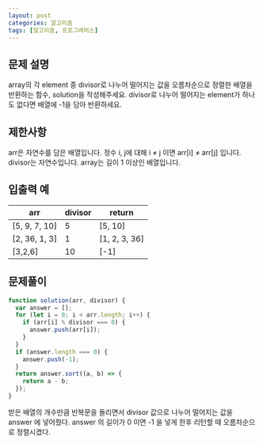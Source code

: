 ```yaml
---
layout: post
categories: 알고리즘
tags: [알고리즘, 프로그래머스]
---
```


## 문제 설명

array의 각 element 중 divisor로 나누어 떨어지는 값을 오름차순으로 정렬한 배열을 반환하는 함수, solution을 작성해주세요.
divisor로 나누어 떨어지는 element가 하나도 없다면 배열에 -1을 담아 반환하세요.

## 제한사항

arr은 자연수를 담은 배열입니다.
정수 i, j에 대해 i ≠ j 이면 arr[i] ≠ arr[j] 입니다.
divisor는 자연수입니다.
array는 길이 1 이상인 배열입니다.

## 입출력 예

<table class="table">
        <thead><tr>
<th>arr</th>
<th>divisor</th>
<th>return</th>
</tr>
</thead>
        <tbody><tr>
<td>[5, 9, 7, 10]</td>
<td>5</td>
<td>[5, 10]</td>
</tr>
<tr>
<td>[2, 36, 1, 3]</td>
<td>1</td>
<td>[1, 2, 3, 36]</td>
</tr>
<tr>
<td>[3,2,6]</td>
<td>10</td>
<td>[-1]</td>
</tr>
</tbody>
      </table>

## 문제풀이

```javascript
function solution(arr, divisor) {
  var answer = [];
  for (let i = 0; i < arr.length; i++) {
    if (arr[i] % divisor === 0) {
      answer.push(arr[i]);
    }
  }
  if (answer.length === 0) {
    answer.push(-1);
  }
  return answer.sort((a, b) => {
    return a - b;
  });
}
```

받은 배열의 개수만큼 반복문을 돌리면서 divisor 값으로 나누어 떨어지는 값을 answer 에 넣어줬다. 
answer 의 길이가 0 이면 -1 을 넣게 한후 리턴할 때 오름차순으로 정렬시켰다.